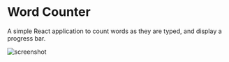 # Word Counter

A simple React application to count words as they are typed, and display a progress bar.

![screenshot](app_screenshot)
